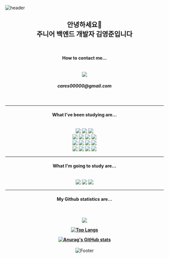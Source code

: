 ![header](https://capsule-render.vercel.app/api?type=Waving&color=timeAuto&height=190&section=header&text=Cares&nbsp;Github&fontSize=50)

<div align="center">
    <h2>안녕하세요🙌<br>주니어 백엔드 개발자 김영준입니다</h2><br>
    <h4>How to contact me...</h4> <br>
    <a href="https://cares.notion.site/2e23b6dcbe704c4895ba26924fb16a49"><img src="https://img.shields.io/badge/Notion-374344?style=flat-square&logo=Notion&logoColor=#000000"/></a>
    <br>
    <h5>cares00000@gmail.com</h5>
<div>

<br>
<hr>

<div align="center">
<h4>What I've been studying are...</h4>

<br>

<img src="https://img.shields.io/badge/Java-468aab?style=flat-square&logo=Java&logoColor=#007396"/>
<img src="https://img.shields.io/badge/Spring-556B2F?style=flat-square&logo=Spring&logoColor=#6DB33F"/>
<img src="https://img.shields.io/badge/Spring MVC-556B2F?style=flat-square&logo=Spring&logoColor=#6DB33F"/>
<br>
<img src="https://img.shields.io/badge/Spring Data JPA-556B2F?style=flat-square&logo=Spring&logoColor=#6DB33F"/>
<img src="https://img.shields.io/badge/Hibernate-86949a?style=flat-square&logo=Hibernate&logoColor=#59666C"/>
<img src="https://img.shields.io/badge/Querydsl-b2daff?style=flat-square"/>
<img src="https://img.shields.io/badge/MyBatis-b8bec1?style=flat-square&"/>
<br>
<img src="https://img.shields.io/badge/OracleDB-7e0000?style=flat-square&logo=Oracle&logoColor=#F80000"/>
<img src="https://img.shields.io/badge/MySQL-9cf0ff?style=flat-square&logo=MySQL&logoColor=#4479A1"/>
<img src="https://img.shields.io/badge/AWS EC2-232f3e?style=flat-square&logo=Amazon AWS&logoColor=#232F3E"/>
<img src="https://img.shields.io/badge/AWS RDS-232f3e?style=flat-square&logo=Amazon AWS&logoColor=#232F3E"/>
<br>
<img src="https://img.shields.io/badge/HTML5-a91600?style=flat-square&logo=HTML5&logoColor=#E34F26"/>
<img src="https://img.shields.io/badge/CSS-5ba0e9?style=flat-square&logo=CSS3&logoColor=#1572B6"/>
<img src="https://img.shields.io/badge/JavaScript-8c7900?style=flat-square&logo=JavaScript&logoColor=#F7DF1E"/>
<img src="https://img.shields.io/badge/Bootstrap5-ab7fe6?style=flat-square&logo=Bootstrap&logoColor=#7952B3"/>


<!-- <br>
</div>

<hr>

<div align="center">
<h4>What I’m currently studying are...</h4>

<br>




<br>
</div> -->

<hr>

<div align="center">
<h4>What I'm going to study are...</h4>

<br>


<img src="https://img.shields.io/badge/Jenkins-520000?style=flat-square&logo=Jenkins&logoColor=#D24939"/>
<img src="https://img.shields.io/badge/Docker-c4ffff?style=flat-square&logo=Docker&logoColor=#2496ED"/>
<img src="https://img.shields.io/badge/Kubernetes-7ca4ff?style=flat-square&logo=Kubernetes&logoColor=#326CE5"/>





<br>
</div>

<hr>
<div align="center">
<h4>My Github statistics are...<h4>

<br>

<a href="https://github.com/cares0"><img src="https://hits.seeyoufarm.com/api/count/incr/badge.svg?url=https%3A%2F%2Fgithub.com%2Fcares0&count_bg=%237F857A&title_bg=%23555555&icon=github.svg&icon_color=%23E7E7E7&title=GitHub&edge_flat=false"/></a>

[![Top Langs](https://github-readme-stats.vercel.app/api/top-langs/?username=cares0)](https://github.com/cares0/github-readme-stats)

[![Anurag's GitHub stats](https://github-readme-stats.vercel.app/api?username=cares0)](https://github.com/cares0/github-readme-stats)


</div>

![Footer](https://capsule-render.vercel.app/api?type=waving&color=timeAuto&height=80&section=footer)
